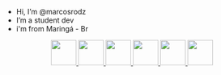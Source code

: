 - Hi, I’m @marcosrodz
- I’m a student dev
- i'm from Maringá - Br

<div align="center">
  <a href="https://github.com/FerHe05%22%3E
  <img height="180em" src="https://github-readme-stats.vercel.app/api?username=FerHe05&show_icons=true&theme=dracula&include_all_commits=true&count_private=true%22/%3E
  <img height="180em" src="https://github-readme-stats.vercel.app/api/top-langs/?username=FerHe05&layout=compact&langs_count=7&theme=dracula%22/%3E
</div>

</br>

<div align="center">
  <img height= "50em" src="https://cdn.jsdelivr.net/gh/devicons/devicon/icons/c/c-original.svg" />
  <img height= "50em" src="https://cdn.jsdelivr.net/gh/devicons/devicon/icons/cplusplus/cplusplus-original.svg" />
  <img height= "50em" src="https://cdn.jsdelivr.net/gh/devicons/devicon/icons/java/java-original-wordmark.svg" />
  <img height= "50em" src="https://cdn.jsdelivr.net/gh/devicons/devicon/icons/html5/html5-original-wordmark.svg" />
  <img height= "50em" src="https://cdn.jsdelivr.net/gh/devicons/devicon/icons/php/php-original.svg" />
  <img height= "50em" src="https://cdn.jsdelivr.net/gh/devicons/devicon/icons/css3/css3-original-wordmark.svg" />
  </div>

  </br>

  <div align="center">
  <a href="https://picasion.com/%22%3E<img src="https://i.picasion.com/pic92/8a2641fec07b50a292a5e65a8218de3c.gif" width="200" height="100" border="0" alt="https://picasion.com/" /></a><br /><a href="https://picasion.com/%22%3E
  </div>

